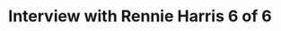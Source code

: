 ---
layout: manifest
title: Interview with Rennie Harris 6 of 6
manifest_name: interview-with-rennie-harris-6-of-6

---